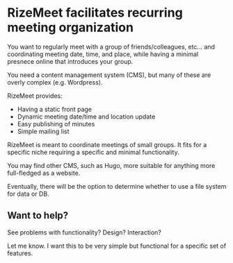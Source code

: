 # RizeMeet facilitates recurring meeting organization

You want to regularly meet with a group of friends/colleagues, etc... and coordinating meeting date, time, and place, while having a minimal presnece online that introduces your group.

You need a content management system (CMS), but many of these are overly complex (e.g. Wordpress).

RizeMeet provides:
- Having a static front page
- Dynamic meeting date/time and location update
- Easy publishing of minutes
- Simple mailing list

RizeMeet is meant to coordinate meetings of small groups.
It fits for a specific niche requiring a specific and minimal functionality.

You may find other CMS, such as Hugo, more suitable for anything more full-fledged as a website.

Eventually, there will be the option to determine whether to use a file system for data or DB.

## Want to help?

See problems with functionality? Design? Interaction?

Let me know. I want this to be very simple but functional for a specific set of features.
